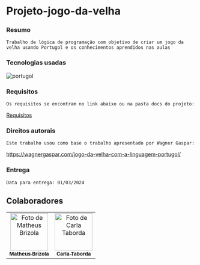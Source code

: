 # Projeto-jogo-da-velha

### Resumo

    Trabalho de lógica de programação com objetivo de criar um jogo da velha usando Portugol e os conhecimentos aprendidos nas aulas

### Tecnologias usadas

![portugol](https://img.shields.io/badge/Portugol-Studio-yellow)

### Requisitos
    Os requisitos se encontram no link abaixo ou na pasta docs do projeto:
[Requisitos](./docs/Trabalho_%20Jogo%20da%20Velha%20(1).pdf)

### Direitos autorais

    Este trabalho usou como base o trabalho apresentado por Wagner Gaspar:
https://wagnergaspar.com/jogo-da-velha-com-a-linguagem-portugol/

### Entrega

    Data para entrega: 01/03/2024

## Colaboradores

<table>
  <tr>
    <td align="center">
      <a href="https://github.com/MatheusBrizza" title="defina o titulo do link">
        <img src="https://avatars.githubusercontent.com/u/92048599?v=4" width="100px;" alt="Foto de Matheus Brizola"/><br>
        <sub>
          <b>Matheus Brizola</b>
        </sub>
      </a>
    </td>
    <td align="center">
      <a href="https://github.com/carla-Taborda" title="defina o titulo do link">
        <img src="https://avatars.githubusercontent.com/u/148401758?v=4" width="100px;" alt="Foto de Carla Taborda"/><br>
        <sub>
          <b>Carla Taborda</b>
        </sub>
      </a>
    </td>   
</table>
